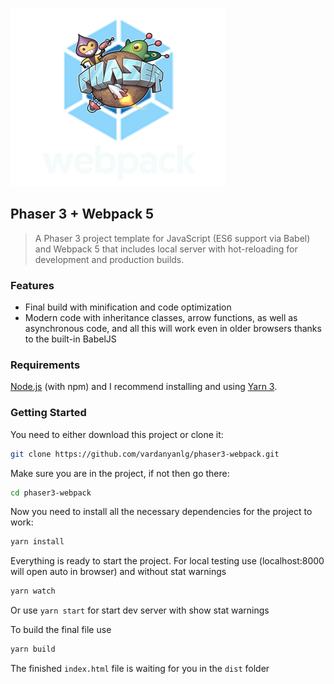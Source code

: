 ![phaser3-parcel-playable-logo](/src/img/logo.png)
## Phaser 3 + Webpack 5
> A Phaser 3 project template for JavaScript (ES6 support via Babel) and Webpack 5 that includes local server with  hot-reloading for development and production builds.

### Features
- Final build with minification and code optimization
- Modern code with inheritance classes, arrow functions, as well as asynchronous code, and all this will work even in older browsers thanks to the built-in BabelJS

### Requirements
[Node.js](https://nodejs.org/) (with npm) and I recommend installing and using [Yarn 3](https://yarnpkg.com/).

### Getting Started
You need to either download this project or clone it:
```bash
git clone https://github.com/vardanyanlg/phaser3-webpack.git
```
Make sure you are in the project, if not then go there:
```bash
cd phaser3-webpack
```
Now you need to install all the necessary dependencies for the project to work:
```bash
yarn install
```

Everything is ready to start the project.
For local testing use (localhost:8000 will open auto in browser) and without stat warnings
```bash
yarn watch
```
Or use `yarn start` for start dev server with show stat warnings

To build the final file use
```bash
yarn build
```

The finished `index.html` file is waiting for you in the `dist` folder
